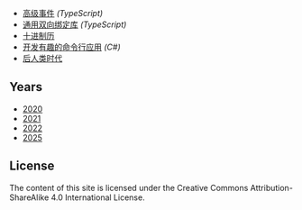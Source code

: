 - [高级事件](./articles/2021/datasense/events) *(TypeScript)*
- [通用双向绑定库](./articles/2021/datasense/obs) *(TypeScript)*
- [十进制历](./articles/2021/decade-calendar)
- [开发有趣的命令行应用](./articles/2020/rich-cli) *(C#)*
- [后人类时代](./articles/2025/post-human-era)

## Years

- [2020](./articles/2020)
- [2021](./articles/2021)
- [2022](./articles/2022)
- [2025](./articles/2025)

## License

The content of this site is licensed under the Creative Commons Attribution-ShareAlike 4.0 International License.
